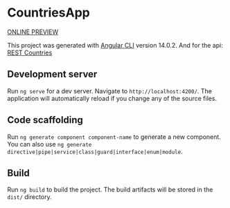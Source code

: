 # CountriesApp
[ONLINE PREVIEW](https://countries-app-lac-two.vercel.app)


This project was generated with [Angular CLI](https://github.com/angular/angular-cli) version 14.0.2.
And for the api:
[REST Countries](https://restcountries.com)

## Development server

Run `ng serve` for a dev server. Navigate to `http://localhost:4200/`. The application will automatically reload if you
change any of the source files.

## Code scaffolding

Run `ng generate component component-name` to generate a new component. You can also
use `ng generate directive|pipe|service|class|guard|interface|enum|module`.

## Build

Run `ng build` to build the project. The build artifacts will be stored in the `dist/` directory.

